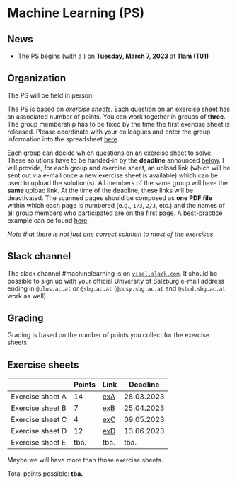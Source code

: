 # Machine Learning (PS)

## News

- The PS begins (with a ) on **Tuesday, March 7, 2023** at **11am (T01)**

## Organization

The PS will be held in person.

The PS is based on *exercise sheets*. Each question on an exercise sheet has an associated number of points. You can work together in groups of **three**. The group membership has to be fixed by the time the first exercise sheet is released. Please coordinate with your  colleagues and enter the group information into the spreadsheet [here](https://myfiles.sbg.ac.at/index.php/s/q9siDmSqcrDkwmx).

Each group can decide which questions on an exercise sheet to solve. These solutions have to be handed-in by the **deadline** announced [below](#Exercise-sheets). I will provide, for each group and exercise sheet, an upload link (which will be sent out via e-mail once a new exercise sheet is available) which can be used to upload the solution(s). All members of the same group will have the **same** upload link. At the time of the deadline, these links will be deactivated. The scanned pages should be composed as **one PDF file** within which each page is numbered (e.g., `1/3`, `2/3`, etc.) and the names of all group members who participated are on the first page. A best-practice example can be found [here](Example-Submission.pdf). 

*Note that there is not just one correct solution to most of the exercises.*

## Slack channel

The slack channel #machinelearning is on [`visel.slack.com`](https://visel.slack.com). It should be possible to sign up with your official University of Salzburg e-mail address ending in `@plus.ac.at` or `@sbg.ac.at` (`@cosy.sbg.ac.at` and `@stud.sbg.ac.at` work as well).

## Grading

Grading is based on the number of points you collect for the exercise sheets.  

## Exercise sheets

| | **Points** | **Link** | **Deadline** |
|---|---|---|---|
| Exercise sheet A  | 14   | [exA](exA.pdf) | 28.03.2023 | 
| Exercise sheet B  | 7    | [exB](exB.pdf) | 25.04.2023 | 
| Exercise sheet C  | 4    | [exC](exC.pdf) | 09.05.2023 | 
| Exercise sheet D  | 12   | [exD](exD.pdf) | 13.06.2023 | 
| Exercise sheet E  | tba.   | tba. | tba. | 

Maybe we will have more than those exercise sheets.

Total points possible: **tba.**
